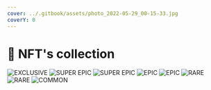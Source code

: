 ```yaml
---
cover: ../.gitbook/assets/photo_2022-05-29_00-15-33.jpg
coverY: 0
---
```


# 🔮 NFT's collection

![EXCLUSIVE](../.gitbook/assets/photo\_2022-05-28\_23-21-08.jpg) ![SUPER EPIC](<../.gitbook/assets/photo\_2022-05-28\_23-21-10 (2).jpg>) ![SUPER EPIC](../.gitbook/assets/photo\_2022-05-28\_23-21-10.jpg) ![EPIC](../.gitbook/assets/photo\_2022-05-28\_23-48-29.jpg) ![EPIC](<../.gitbook/assets/photo\_2022-05-28\_23-21-10 (3).jpg>) ![RARE](../.gitbook/assets/photo\_2022-05-28\_23-21-06.jpg) ![RARE](../.gitbook/assets/photo\_2022-05-28\_23-21-11.jpg) ![COMMON](<../.gitbook/assets/photo\_2022-05-28\_23-21-11 (2).jpg>)
